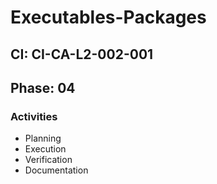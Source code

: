 # Executables-Packages

## CI: CI-CA-L2-002-001
## Phase: 04

### Activities
- Planning
- Execution
- Verification
- Documentation
